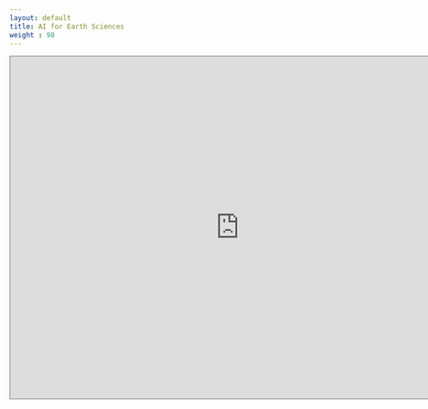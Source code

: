 ```yaml
---
layout: default
title: AI for Earth Sciences
weight : 98
---
```


<iframe src="https://calendar.google.com/calendar/b/2/embed?height=600&amp;wkst=1&amp;bgcolor=%23ffffff&amp;ctz=America%2FLos_Angeles&amp;src=YWk0ZWFydGhzY2llbmNlQGdtYWlsLmNvbQ&amp;color=%23039BE5&amp;showPrint=1&amp;showTabs=1&amp;mode=AGENDA" style="border:solid 1px #777" width="800" height="600" frameborder="0" scrolling="no"></iframe>
